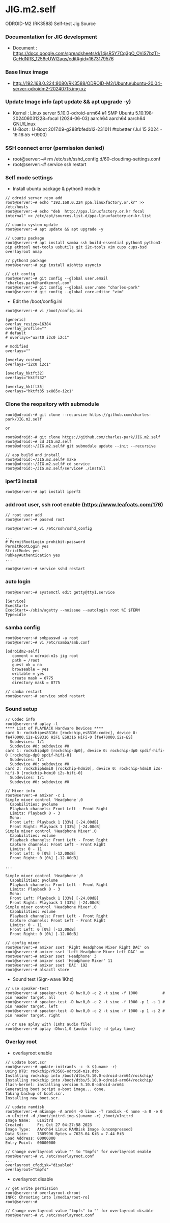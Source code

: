 # JIG.m2.self
ODROID-M2 (RK3588) Self-test Jig Source

### Documentation for JIG development
* Document : https://docs.google.com/spreadsheets/d/14jsR5Y7Cq3gO_OViS7bzTr-GcHdNRS_1258eUWI2aqs/edit#gid=1673179576

### Base linux image
 * http://192.168.0.224:8080/RK3588/ODROID-M2/Ubuntu/ubuntu-20.04-server-odroidm2-20240715.img.xz

### Update Image info (apt update && apt upgrade -y)
 * Kernel : Linux server 5.10.0-odroid-arm64 #1 SMP Ubuntu 5.10.198-202406031228~focal (2024-06-03) aarch64 aarch64 aarch64 GNU/Linux
 * U-Boot : U-Boot 2017.09-g288fbfedb12-231011 #tobetter (Jul 15 2024 - 16:16:55 +0900)

### SSH connect error (permission denied)
 * root@server:~# rm /etc/ssh/sshd_config.d/60-cloudimg-settings.conf
 * root@server:~# service ssh restart

### Self mode settings
* Install ubuntu package & python3 module
```
// odroid server repo add
root@server:~# echo "192.168.0.224 ppa.linuxfactory.or.kr" >> /etc/hosts
root@server:~# echo "deb  http://ppa.linuxfactory.or.kr focal internal" >> /etc/apt/sources.list.d/ppa-linuxfactory-or-kr.list

// ubuntu system update
root@server:~# apt update && apt upgrade -y

// ubuntu package
root@server:~# apt install samba ssh build-essential python3 python3-pip ethtool net-tools usbutils git i2c-tools vim cups cups-bsd overlayroot nmap 

// python3 package
root@server:~# pip install aiohttp asyncio

// git config
root@server:~# git config --global user.email "charles.park@hardkenrel.com"
root@server:~# git config --global user.name "charles-park"
root@server:~# git config --global core.editor "vim"

```

* Edit the /boot/config.ini
```
root@server:~# vi /boot/config.ini
```
```
[generic]
overlay_resize=16384
overlay_profile=""
# default
# overlays="uart0 i2c0 i2c1"

# modified
overlays=""

[overlay_custom]
overlays="i2c0 i2c1"

[overlay_hktft32]
overlays="hktft32"

[overlay_hktft35]
overlays="hktft35 sx865x-i2c1"
```
### Clone the reopsitory with submodule
```
root@odroid:~# git clone --recursive https://github.com/charles-park/JIG.m2.self

or

root@odroid:~# git clone https://github.com/charles-park/JIG.m2.self
root@odroid:~# cd JIG.m2.self
root@odroid:~/JIG.m2.self# git submodule update --init --recursive

// app build and install
root@odroid:~/JIG.m2.self# make
root@odroid:~/JIG.m2.self# cd service
root@odroid:~/JIG.m2.self/service# ./install

```

### iperf3 install
```
root@server:~# apt install iperf3
```

### add root user, ssh root enable (https://www.leafcats.com/176)
```
// root user add
root@server:~# passwd root

root@server:~# vi /etc/ssh/sshd_config

...
# PermitRootLogin prohibit-password
PermitRootLogin yes
StrictModes yes
PubkeyAuthentication yes
...

root@server:~# service sshd restart
```

### auto login
```
root@server:~# systemctl edit getty@tty1.service
```
```
[Service]
ExecStart=
ExecStart=-/sbin/agetty --noissue --autologin root %I $TERM
Type=idle
```

### samba config
```
root@server:~# smbpasswd -a root
root@server:~# vi /etc/samba/smb.conf
```
```
[odroidm2-self]
   comment = odroid-m1s jig root
   path = /root
   guest ok = no
   browseable = yes
   writable = yes
   create mask = 0775
   directory mask = 0775
```
```
// samba restart
root@server:~# service smbd restart
```

### Sound setup
```
// Codec info
root@server:~# aplay -l
**** List of PLAYBACK Hardware Devices ****
card 0: rockchipes8316c [rockchip,es8316-codec], device 0: fe470000.i2s-ES8316 HiFi ES8316 HiFi-0 [fe470000.i2s-ES]
  Subdevices: 1/1
  Subdevice #0: subdevice #0
card 1: rockchipdp0 [rockchip-dp0], device 0: rockchip-dp0 spdif-hifi-0 [rockchip-dp0 spdif-hifi-0]
  Subdevices: 1/1
  Subdevice #0: subdevice #0
card 2: rockchiphdmi0 [rockchip-hdmi0], device 0: rockchip-hdmi0 i2s-hifi-0 [rockchip-hdmi0 i2s-hifi-0]
  Subdevices: 1/1
  Subdevice #0: subdevice #0

// Mixer info
root@server:~# amixer -c 1
Simple mixer control 'Headphone',0
  Capabilities: pvolume
  Playback channels: Front Left - Front Right
  Limits: Playback 0 - 3
  Mono:
  Front Left: Playback 1 [33%] [-24.00dB]
  Front Right: Playback 1 [33%] [-24.00dB]
Simple mixer control 'Headphone Mixer',0
  Capabilities: volume
  Playback channels: Front Left - Front Right
  Capture channels: Front Left - Front Right
  Limits: 0 - 11
  Front Left: 0 [0%] [-12.00dB]
  Front Right: 0 [0%] [-12.00dB]

...

Simple mixer control 'Headphone',0
  Capabilities: pvolume
  Playback channels: Front Left - Front Right
  Limits: Playback 0 - 3
  Mono:
  Front Left: Playback 1 [33%] [-24.00dB]
  Front Right: Playback 1 [33%] [-24.00dB]
Simple mixer control 'Headphone Mixer',0
  Capabilities: volume
  Playback channels: Front Left - Front Right
  Capture channels: Front Left - Front Right
  Limits: 0 - 11
  Front Left: 0 [0%] [-12.00dB]
  Front Right: 0 [0%] [-12.00dB]

// config mixer
root@server:~# amixer sset 'Right Headphone Mixer Right DAC' on
root@server:~# amixer sset 'Left Headphone Mixer Left DAC' on
root@server:~# amixer sset 'Headphone' 3
root@server:~# amixer sset 'Headphone Mixer' 11
root@server:~# amixer sset 'DAC' 192
root@server:~# alsactl store
```

* Sound test (Sign-wave 1Khz)
```
// use speaker-test
root@server:~# speaker-test -D hw:0,0 -c 2 -t sine -f 1000           # pin header target, all
root@server:~# speaker-test -D hw:0,0 -c 2 -t sine -f 1000 -p 1 -s 1 # pin header target, left
root@server:~# speaker-test -D hw:0,0 -c 2 -t sine -f 1000 -p 1 -s 2 # pin header target, right

// or use aplay with (1Khz audio file)
root@server:~# aplay -Dhw:1,0 {audio file} -d {play time}
```

### Overlay root
* overlayroot enable
```
// update boot.scr
root@server:~# update-initramfs -c -k $(uname -r)
Using DTB: rockchip/rk3566-odroid-m1s.dtb
Installing rockchip into /boot/dtbs/5.10.0-odroid-arm64/rockchip/
Installing rockchip into /boot/dtbs/5.10.0-odroid-arm64/rockchip/
flash-kernel: installing version 5.10.0-odroid-arm64
Generating boot script u-boot image... done.
Taking backup of boot.scr.
Installing new boot.scr.

// update ramdisk
root@server:~# mkimage -A arm64 -O linux -T ramdisk -C none -a 0 -e 0 -n uInitrd -d /boot/initrd.img-$(uname -r) /boot/uInitrd 
Image Name:   uInitrd
Created:      Fri Oct 27 04:27:58 2023
Image Type:   AArch64 Linux RAMDisk Image (uncompressed)
Data Size:    7805996 Bytes = 7623.04 KiB = 7.44 MiB
Load Address: 00000000
Entry Point:  00000000

// Change overlayroot value "" to "tmpfs" for overlayroot enable
root@server:~# vi /etc/overlayroot.conf
...
overlayroot_cfgdisk="disabled"
overlayroot="tmpfs"
```
* overlayroot disable
```
// get write permission
root@server:~# overlayroot-chroot 
INFO: Chrooting into [/media/root-ro]
root@server:~# 

// Change overlayroot value "tmpfs" to "" for overlayroot disable
root@server:~# vi /etc/overlayroot.conf
```
